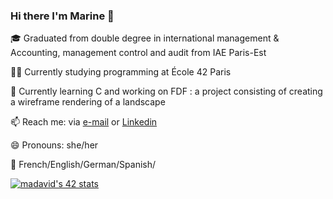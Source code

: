 ### Hi there I'm Marine 👋

🎓 Graduated from double degree in international management & Accounting, management control and audit from IAE Paris-Est


👩‍💻 Currently studying programming at École 42 Paris


💭 Currently learning C and working on FDF : a project consisting of creating a wireframe rendering of a landscape


📫 Reach me: via [e-mail](mailto:madavid@student.42.fr "email") or [Linkedin](https://www.linkedin.com/in/marine-david-27826912b/ "Linkedin")


😄 Pronouns: she/her


💬 French/English/German/Spanish/



[![madavid's 42 stats](https://badge42.vercel.app/api/v2/cld85io8e00110fl54sumid5s/stats?cursusId=21&coalitionId=45)](https://github.com/JaeSeoKim/badge42)
